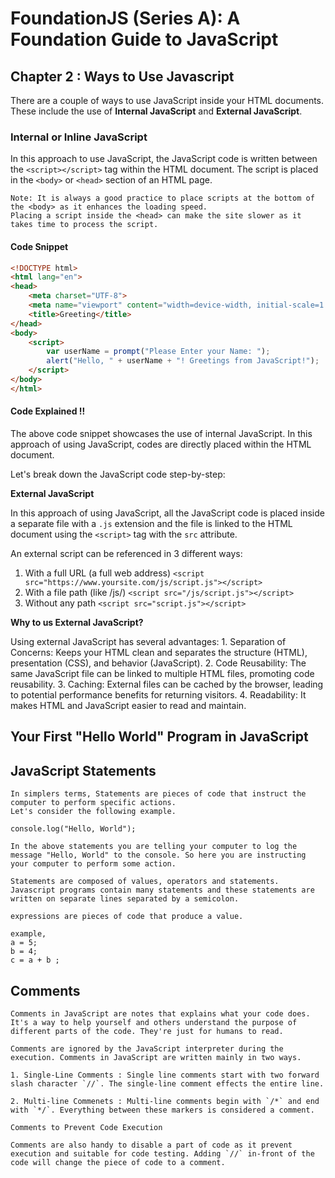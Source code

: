 # FoundationJS (Series A): A Foundation Guide to JavaScript

## Chapter 2 : Ways to Use Javascript

There are a couple of ways to use JavaScript inside your HTML documents. These include the use of **Internal JavaScript** and **External JavaScript**.
    
### Internal or Inline JavaScript

In this approach to use JavaScript, the JavaScript code is  written between the `<script></script>` tag within the HTML document. The script is placed in the `<body>` or `<head>` section of an HTML page.

    Note: It is always a good practice to place scripts at the bottom of the <body> as it enhances the loading speed. 
    Placing a script inside the <head> can make the site slower as it takes time to process the script.

#### Code Snippet

```html
<!DOCTYPE html>
<html lang="en">
<head>
    <meta charset="UTF-8">
    <meta name="viewport" content="width=device-width, initial-scale=1.0">
    <title>Greeting</title>
</head>
<body>
    <script>
        var userName = prompt("Please Enter your Name: ");
        alert("Hello, " + userName + "! Greetings from JavaScript!");
    </script>
</body>
</html>
```

#### Code Explained !!
The above code snippet showcases the use of internal JavaScript. In this approach of using JavaScript, codes are directly placed within the HTML document.

Let's break down the JavaScript code step-by-step:


    
**External JavaScript**

In this approach of using JavaScript, all the JavaScript code is placed inside a separate file with a `.js` extension and the file is linked to the HTML document using the `<script>` tag with the `src` attribute.

An external script can be referenced in 3 different ways:
1. With a full URL (a full web address) 
   ```<script src="https://www.yoursite.com/js/script.js"></script>```
2. With a file path (like /js/)
   ```<script src="/js/script.js"></script>```
3. Without any path
   ```<script src="script.js"></script>```
    
**Why to us External JavaScript?**

Using external JavaScript has several advantages:
        1. Separation of Concerns: Keeps your HTML clean and separates the structure (HTML), presentation (CSS), and behavior          (JavaScript).
        2. Code Reusability: The same JavaScript file can be linked to multiple HTML files, promoting code reusability.
        3. Caching: External files can be cached by the browser, leading to potential performance benefits for returning visitors.
        4. Readability: It makes HTML and JavaScript easier to read and maintain.

## Your First "Hello World" Program in JavaScript

## JavaScript Statements 
    In simplers terms, Statements are pieces of code that instruct the computer to perform specific actions.
    Let's consider the following example.

    console.log("Hello, World");

    In the above statements you are telling your computer to log the message "Hello, World" to the console. So here you are instructing your computer to perform some action. 

    Statements are composed of values, operators and statements. Javascript programs contain many statements and these statements are written on separate lines separated by a semicolon.

    expressions are pieces of code that produce a value.

    example, 
    a = 5;
    b = 4;
    c = a + b ;  

## Comments 

    Comments in JavaScript are notes that explains what your code does. It's a way to help yourself and others understand the purpose of different parts of the code. They're just for humans to read. 
    
    Comments are ignored by the JavaScript interpreter during the execution. Comments in JavaScript are written mainly in two ways.

    1. Single-Line Comments : Single line comments start with two forward slash character `//`. The single-line comment effects the entire line.

    2. Multi-line Commenets : Multi-line comments begin with `/*` and end with `*/`. Everything between these markers is considered a comment.

    Comments to Prevent Code Execution

    Comments are also handy to disable a part of code as it prevent execution and suitable for code testing. Adding `//` in-front of the code will change the piece of code to a comment.

    



